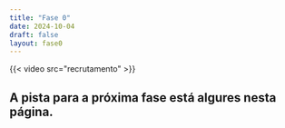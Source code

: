 ```yaml
---
title: "Fase 0"
date: 2024-10-04
draft: false
layout: fase0
---
```



{{< video src="recrutamento" >}}

## A pista para a próxima fase está algures nesta página.
